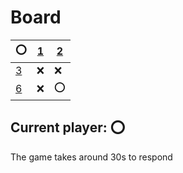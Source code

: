 # Board
|⭕|[1](https://github.com/vivax3794/github_games/issues/new?title=Update:1)|[2](https://github.com/vivax3794/github_games/issues/new?title=Update:2)|
|---|---|---|
|[3](https://github.com/vivax3794/github_games/issues/new?title=Update:3)|❌|❌|
|[6](https://github.com/vivax3794/github_games/issues/new?title=Update:6)|❌|⭕|
## Current player: ⭕
The game takes around 30s to respond